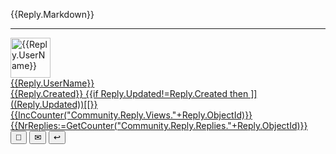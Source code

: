 ﻿<div id="{{Reply.ObjectId}}">

{{Reply.Markdown}}

----------

<div class='footer'>
<a href="/Community/Author/{{Reply.UserId}}">
<img alt='{{Reply.UserName}}' with='64' height='64' src='{{Reply.AvatarUrl}}?Width=64&Height=64'/>
<div class='authorInfo'>
<span class='author'>{{Reply.UserName}}</span>
<br/>
<span class='created'>{{Reply.Created}}</span>
{{if Reply.Updated!=Reply.Created then ]]
<span class='updated'>((Reply.Updated))</span>[[}}
<br/>
<span class='views'>{{IncCounter("Community.Reply.Views."+Reply.ObjectId)}}</span>
<span class='replies' onclick="OpenLink('/Community/Reply/{{Reply.ObjectId}}')">{{NrReplies:=GetCounter("Community.Reply.Replies."+Reply.ObjectId)}}</span>
</div></a>
<div class="toolbar">
<button type="button" onclick="OpenLink('/Community/Reply/{{Reply.ObjectId}}')" class="unicodeChar">🔗</button>
<button type="button" onclick="OpenLink('/Community/Message.md?Reply={{Reply.ObjectId}}')" class="unicodeChar">✉</button>
<button type="button" onclick="OpenLink('/Community/Reply.md?Reply={{Reply.ObjectId}}')" class="unicodeChar">↩</button>
</div>
</div>
</div>
